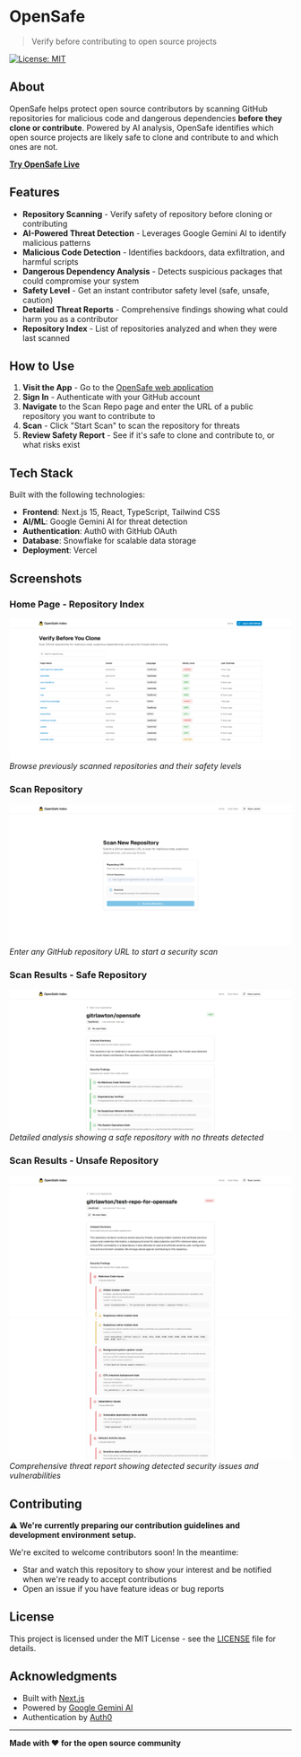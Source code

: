 # OpenSafe

> Verify before contributing to open source projects

[![License: MIT](https://img.shields.io/badge/License-MIT-blue.svg)](LICENSE)

## About

OpenSafe helps protect open source contributors by scanning GitHub repositories for malicious code and dangerous dependencies **before they clone or contribute**. Powered by AI analysis, OpenSafe identifies which open source projects are likely safe to clone and contribute to and which ones are not.

**[Try OpenSafe Live](https://www.opensafe.app/)**

## Features

- **Repository Scanning** - Verify safety of repository before cloning or contributing
- **AI-Powered Threat Detection** - Leverages Google Gemini AI to identify malicious patterns
- **Malicious Code Detection** - Identifies backdoors, data exfiltration, and harmful scripts
- **Dangerous Dependency Analysis** - Detects suspicious packages that could compromise your system
- **Safety Level** - Get an instant contributor safety level (safe, unsafe, caution)
- **Detailed Threat Reports** - Comprehensive findings showing what could harm you as a contributor
- **Repository Index** - List of repositories analyzed and when they were last scanned

## How to Use

1. **Visit the App** - Go to the [OpenSafe web application](https://www.opensafe.app/)
2. **Sign In** - Authenticate with your GitHub account
3. **Navigate** to the Scan Repo page and enter the URL of a public repository you want to contribute to
4. **Scan** - Click "Start Scan" to scan the repository for threats
5. **Review Safety Report** - See if it's safe to clone and contribute to, or what risks exist

## Tech Stack

Built with the following technologies:

- **Frontend**: Next.js 15, React, TypeScript, Tailwind CSS
- **AI/ML**: Google Gemini AI for threat detection
- **Authentication**: Auth0 with GitHub OAuth
- **Database**: Snowflake for scalable data storage
- **Deployment**: Vercel

## Screenshots

### Home Page - Repository Index

![Home Page](public/screenshots/0-Home_Page.PNG)
_Browse previously scanned repositories and their safety levels_

### Scan Repository

![Scan Repository](public/screenshots/1-Scan_Repo.PNG)
_Enter any GitHub repository URL to start a security scan_

### Scan Results - Safe Repository

![Safe Repository Results](public/screenshots/4-Scan_Results_SAFE.PNG)
_Detailed analysis showing a safe repository with no threats detected_

### Scan Results - Unsafe Repository

![Unsafe Repository Results - Part 1](public/screenshots/2-Scan_Results_UNSAFE_Part1.PNG)
![Unsafe Repository Results - Part 2](public/screenshots/3-Scan_Results_UNSAFE_Part2.PNG)
_Comprehensive threat report showing detected security issues and vulnerabilities_

## Contributing

⚠️ **We're currently preparing our contribution guidelines and development environment setup.**

We're excited to welcome contributors soon! In the meantime:

- Star and watch this repository to show your interest and be notified when we're ready to accept contributions
- Open an issue if you have feature ideas or bug reports

## License

This project is licensed under the MIT License - see the [LICENSE](LICENSE) file for details.

## Acknowledgments

- Built with [Next.js](https://nextjs.org)
- Powered by [Google Gemini AI](https://ai.google.dev)
- Authentication by [Auth0](https://auth0.com)

---

**Made with ❤️ for the open source community**
